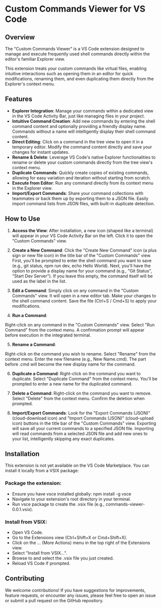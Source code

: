 # Custom Commands Viewer for VS Code
## Overview
The "Custom Commands Viewer" is a VS Code extension designed to manage and execute frequently used shell commands directly within the editor's familiar Explorer view.

This extension treats your custom commands like virtual files, enabling intuitive interactions such as opening them in an editor for quick modifications, renaming them, and even duplicating them directly from the Explorer's context menu.

## Features
- **Explorer Integration**: Manage your commands within a dedicated view in the VS Code Activity Bar, just like managing files in your project.
- **Intuitive Command Creation**: Add new commands by entering the shell command content and optionally providing a friendly display name. Commands without a name will intelligently display their shell command content.
- **Direct Editing**: Click on a command in the tree view to open it in a temporary editor. Modify the command content directly and save your changes for instant updates.
- **Rename & Delete**: Leverage VS Code's native Explorer functionalities to rename or delete your custom commands directly from the tree view's context menu.
- **Duplicate Commands**: Quickly create copies of existing commands, allowing for easy variation and iteration without starting from scratch.
- **Execute from Editor**: Run any command directly from its context menu in the Explorer view.
- **Import/Export Commands**: Share your command collections with teammates or back them up by exporting them to a JSON file. Easily import command lists from JSON files, with built-in duplicate detection.

## How to Use
1. **Access the View**: After installation, a new icon (shaped like a terminal) will appear in your VS Code Activity Bar on the left. Click it to open the "Custom Commands" view.

2. **Create a New Command**:
Click the "Create New Command" icon (a plus sign or new file icon) in the title bar of the "Custom Commands" view.
First, you'll be prompted to enter the shell command you want to save (e.g., git status, npm run dev, echo Hello World).
Next, you'll have the option to provide a display name for your command (e.g., "Git Status", "Start Dev Server"). If you leave this empty, the command itself will be used as the label in the list.

3. **Edit a Command**:
Simply click on any command in the "Custom Commands" view.
It will open in a new editor tab. Make your changes to the shell command content.
Save the file (Ctrl+S / Cmd+S) to apply your modifications.

4. **Run a Command**:

Right-click on any command in the "Custom Commands" view.
Select "Run Command" from the context menu. A confirmation prompt will appear before execution in the integrated terminal.

5. **Rename a Command**:

Right-click on the command you wish to rename.
Select "Rename" from the context menu.
Enter the new filename (e.g., New Name.cmd). The part before .cmd will become the new display name for the command.

6. **Duplicate a Command**:
Right-click on the command you want to duplicate.
Select "Duplicate Command" from the context menu.
You'll be prompted to enter a new name for the duplicated command.

7. **Delete a Command**:
Right-click on the command you want to remove.
Select "Delete" from the context menu. Confirm the deletion when prompted.

8. **Import/Export Commands**:
Look for the "Export Commands (JSON)" (cloud-download icon) and "Import Commands (JSON)" (cloud-upload icon) buttons in the title bar of the "Custom Commands" view. Exporting will save all your current commands to a specified JSON file.
Importing will read commands from a selected JSON file and add new ones to your list, intelligently skipping any exact duplicates.

## Installation
This extension is not yet available on the VS Code Marketplace. You can install it locally from a VSIX package:

### Package the extension:
- Ensure you have vsce installed globally: npm install -g vsce
- Navigate to your extension's root directory in your terminal.
- Run vsce package to create the .vsix file (e.g., commands-viewer-0.0.1.vsix).

### Install from VSIX:
- Open VS Code.
- Go to the Extensions view (Ctrl+Shift+X or Cmd+Shift+X).
- Click on the ... (More Actions) menu in the top right of the Extensions view.
- Select "Install from VSIX...".
- Browse to and select the .vsix file you just created.
- Reload VS Code if prompted.

## Contributing
We welcome contributions! If you have suggestions for improvements, feature requests, or encounter any issues, please feel free to open an issue or submit a pull request on the GitHub repository.
